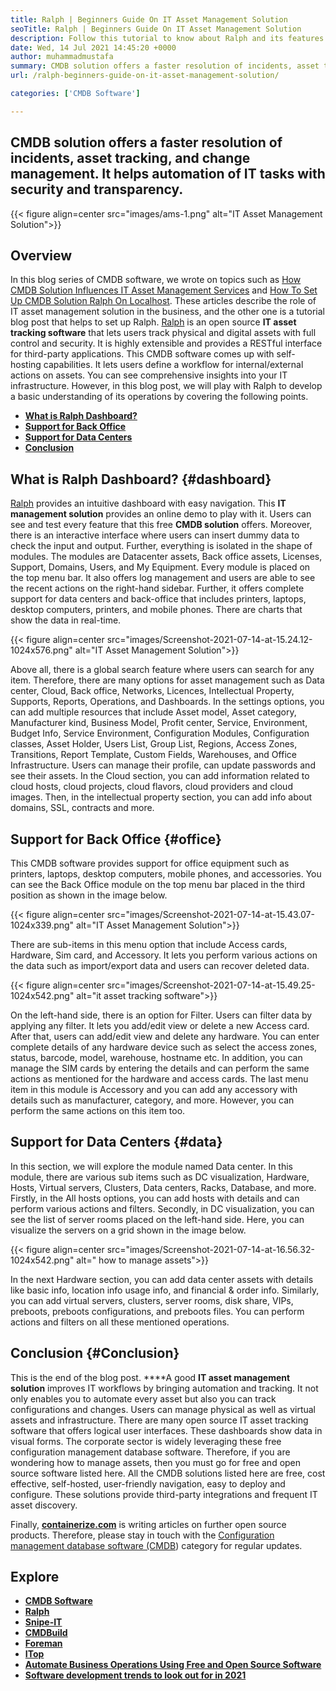 ```yaml
---
title: Ralph | Beginners Guide On IT Asset Management Solution
seoTitle: Ralph | Beginners Guide On IT Asset Management Solution
description: Follow this tutorial to know about Ralph and its features. Ralph is an open source IT asset management solution that offers REST API, asset tracking and more.
date: Wed, 14 Jul 2021 14:45:20 +0000
author: muhammadmustafa
summary: CMDB solution offers a faster resolution of incidents, asset tracking, and change management. It helps automation of IT tasks with security and transparency.
url: /ralph-beginners-guide-on-it-asset-management-solution/

categories: ['CMDB Software']

---
```

## CMDB solution offers a faster resolution of incidents, asset tracking, and change management. It helps automation of IT tasks with security and transparency.

{{< figure align=center src="images/ams-1.png" alt="IT Asset Management Solution">}}  

## **Overview**

In this blog series of CMDB software, we wrote on topics such as [How CMDB Solution Influences IT Asset Management Services][1] and [How To Set Up CMDB Solution Ralph On Localhost][2]. These articles describe the role of IT asset management solution in the business, and the other one is a tutorial blog post that helps to set up Ralph. [Ralph][3] is an open source **IT asset tracking software** that lets users track physical and digital assets with full control and security. It is highly extensible and provides a RESTful interface for third-party applications. This CMDB software comes up with self-hosting capabilities. It lets users define a workflow for internal/external actions on assets. You can see comprehensive insights into your IT infrastructure. However, in this blog post, we will play with Ralph to develop a basic understanding of its operations by covering the following points.

  * **[What is Ralph Dashboard?][4]**
  * [**Support for Back Office**][5]
  * **[Support for Data Centers][6]**
  * [**Conclusion**][7]

## What is Ralph Dashboard? {#dashboard}

[Ralph][3] provides an intuitive dashboard with easy navigation. This **IT management solution** provides an online demo to play with it. Users can see and test every feature that this free **CMDB solution** offers. Moreover, there is an interactive interface where users can insert dummy data to check the input and output. Further, everything is isolated in the shape of modules. The modules are Datacenter assets, Back office assets, Licenses, Support, Domains, Users, and My Equipment. Every module is placed on the top menu bar. It also offers log management and users are able to see the recent actions on the right-hand sidebar. Further, it offers complete support for data centers and back-office that includes printers, laptops, desktop computers, printers, and mobile phones. There are charts that show the data in real-time.

{{< figure align=center src="images/Screenshot-2021-07-14-at-15.24.12-1024x576.png" alt="IT Asset Management Solution">}}  

Above all, there is a global search feature where users can search for any item. Therefore, there are many options for asset management such as Data center, Cloud, Back office, Networks, Licences, Intellectual Property, Supports, Reports, Operations, and Dashboards. In the settings options, you can add multiple resources that include Asset model, Asset category, Manufacturer kind, Business Model, Profit center, Service, Environment, Budget Info, Service Environment, Configuration Modules, Configuration classes, Asset Holder, Users List, Group List, Regions, Access Zones, Transitions, Report Template, Custom Fields, Warehouses, and Office Infrastructure. Users can manage their profile, can update passwords and see their assets. In the Cloud section, you can add information related to cloud hosts, cloud projects, cloud flavors, cloud providers and cloud images. Then, in the intellectual property section, you can add info about domains, SSL, contracts and more. 

## Support for Back Office {#office}

This CMDB software provides support for office equipment such as printers, laptops, desktop computers, mobile phones, and accessories. You can see the Back Office module on the top menu bar placed in the third position as shown in the image below.

{{< figure align=center src="images/Screenshot-2021-07-14-at-15.43.07-1024x339.png" alt="IT Asset Management Solution">}}  

There are sub-items in this menu option that include Access cards, Hardware, Sim card, and Accessory. It lets you perform various actions on the data such as import/export data and users can recover deleted data. 

{{< figure align=center src="images/Screenshot-2021-07-14-at-15.49.25-1024x542.png" alt="it asset tracking software">}}  

On the left-hand side, there is an option for Filter. Users can filter data by applying any filter. It lets you add/edit view or delete a new Access card. After that, users can add/edit view and delete any hardware. You can enter complete details of any hardware device such as select the access zones, status, barcode, model, warehouse, hostname etc. In addition, you can manage the SIM cards by entering the details and can perform the same actions as mentioned for the hardware and access cards. The last menu item in this module is Accessory and you can add any accessory with details such as manufacturer, category, and more. However, you can perform the same actions on this item too.

## Support for Data Centers {#data}

In this section, we will explore the module named Data center. In this module, there are various sub items such as DC visualization, Hardware, Hosts, Virtual servers, Clusters, Data centers, Racks, Database, and more. Firstly, in the All hosts options, you can add hosts with details and can perform various actions and filters. Secondly, in DC visualization, you can see the list of server rooms placed on the left-hand side. Here, you can visualize the servers on a grid shown in the image below. 

{{< figure align=center src="images/Screenshot-2021-07-14-at-16.56.32-1024x542.png" alt=" how to manage assets">}}  

In the next Hardware section, you can add data center assets with details like basic info, location info usage info, and financial & order info. Similarly, you can add virtual servers, clusters, server rooms, disk share, VIPs, preboots, preboots configurations, and preboots files. You can perform actions and filters on all these mentioned operations. 

## Conclusion {#Conclusion}

This is the end of the blog post. ****A good **IT asset management solution** improves IT workflows by bringing automation and tracking. It not only enables you to automate every asset but also you can track configurations and changes. Users can manage physical as well as virtual assets and infrastructure. There are many open source IT asset tracking software that offers logical user interfaces. These dashboards show data in visual forms. The corporate sector is widely leveraging these free configuration management database software. Therefore, if you are wondering how to manage assets, then you must go for free and open source software listed here. All the CMDB solutions listed here are free, cost effective, self-hosted, user-friendly navigation, easy to deploy and configure. These solutions provide third-party integrations and frequent IT asset discovery.

Finally, [**containerize.com**][8] is writing articles on further open source products. Therefore, please stay in touch with the [Configuration management database software (CMDB][9]) category for regular updates.

## Explore

  * **[CMDB Software][9]**
  * **[Ralph][3]**
  * [**Snipe-IT**][10]
  * [**CMDBuild**][11]
  * **[Foreman][12]**
  * **[ITop][13]**
  * [**Automate Business Operations Using Free and Open Source Software**][14]
  * **[Software development trends to look out for in 2021][15]**

 [1]: https://blog.containerize.com/cmdb-software/how-cmdb-solution-influences-it-asset-management-services/

 [2]: https://blog.containerize.com/cmdb-software/how-to-set-up-cmdb-solution-ralph-on-localhost/

 [3]: https://products.containerize.com/cmdb-software/ralph/
 [4]: #dashboard
 [5]: #office
 [6]: #data
 [7]: #Conclusion
 [8]: https://www.containerize.com/
 [9]: https://products.containerize.com/cmdb-software/
 [10]: https://products.containerize.com/cmdb-software/snipe-it/
 [11]: https://products.containerize.com/cmdb-software/cmdbuild/
 [12]: https://products.containerize.com/cmdb-software/foreman/
 [13]: https://products.containerize.com/cmdb-software/itop/
 [14]: https://blog.containerize.com/blogging/automate-business-operations-using-open-source-software/

 [15]: https://blog.containerize.com/blockchain-platforms/software-development-trends-to-look-out-for-in-2021/
